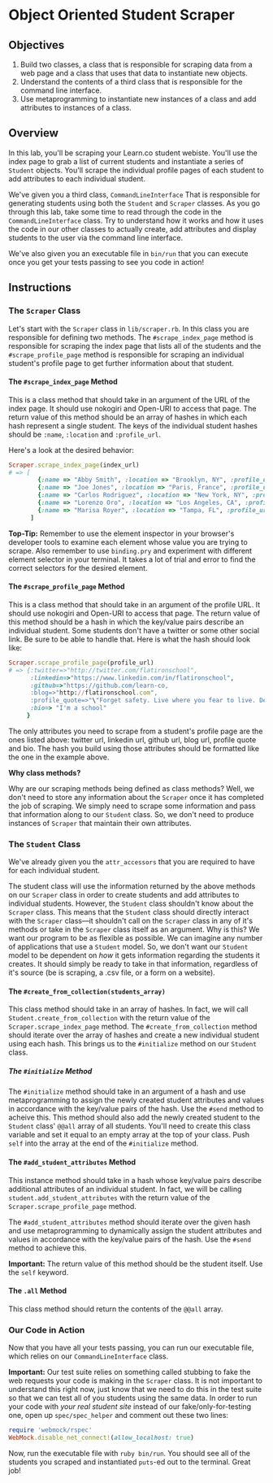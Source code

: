# Object Oriented Student Scraper

## Objectives

1. Build two classes, a class that is responsible for scraping data from a web page and a class that uses that data to instantiate new objects. 
3. Understand the contents of a third class that is responsible for the command line interface.
2. Use metaprogramming to instantiate new instances of a class and add attributes to instances of a class. 

## Overview

In this lab, you'll be scraping your Learn.co student webiste. You'll use the index page to grab a list of current students and instantiate a series of `Student` objects. You'll scrape the individual profile pages of each student to add attributes to each individual student. 

We've given you a third class, `CommandLineInterface` That is responsible for generating students using both the `Student` and `Scraper` classes. As you go through this lab, take some time to read through the code in the `CommandLineInterface` class. Try to understand how it works and how it uses the code in our other classes to actually create, add attributes and display students to the user via the command line interface. 

We've also given you an executable file in `bin/run` that you can execute once you get your tests passing to see you code in action!

## Instructions

### The `Scraper` Class

Let's start with the `Scraper` class in `lib/scraper.rb`. In this class you are responsible for defining two methods. The `#scrape_index_page` method is responsible for scraping the index page that lists all of the students and the `#scrape_profile_page` method is responsible for scraping an individual student's profile page to get further information about that student. 

#### The `#scrape_index_page` Method

This is a class method that should take in an argument of the URL of the index page. It should use nokogiri and Open-URI to access that page. The return value of this method should be an array of hashes in which each hash represent a single student. The keys of the individual student hashes should be `:name`, `:location` and `:profile_url`. 

Here's a look at the desired behavior:

```ruby
Scraper.scrape_index_page(index_url)
# => [
        {:name => "Abby Smith", :location => "Brooklyn, NY", :profile_url => "http://students.learn.co/students/abby-smith.html"},
        {:name => "Joe Jones", :location => "Paris, France", :profile_url => "http://students.learn.co/students/joe-jonas.html"},
        {:name => "Carlos Rodriguez", :location => "New York, NY", :profile_url => "http://students.learn.co/students/carlos-rodriguez.html"},
        {:name => "Lorenzo Oro", :location => "Los Angeles, CA", :profile_url => "http://students.learn.co/students/lorenzo-oro.html"},
        {:name => "Marisa Royer", :location => "Tampa, FL", :profile_url => "http://students.learn.co/students/marisa-royer.html"} 
      ]
```

**Top-Tip:** Remember to use the element inspector in your browser's developer tools to examine each element whose value you are trying to scrape. Also remember to use `binding.pry` and experiment with different element selector in your terminal. It takes a lot of trial and error to find the correct selectors for the desired element.

#### The `#scrape_profile_page` Method

This is a class method that should take in an argument of the profile URL. It should use nokogiri and Open-URI to access that page. The return value of this method should be a hash in which the key/value pairs describe an individual student. Some students don't have a twitter or some other social link. Be sure to be able to handle that. Here is what the hash should look like:

```ruby
Scraper.scrape_profile_page(profile_url)
# => {:twitter=>"http://twitter.com/flatironschool",
      :linkedin=>"https://www.linkedin.com/in/flatironschool",
      :github=>"https://github.com/learn-co,
      :blog=>"http://flatironschool.com",
      :profile_quote=>"\"Forget safety. Live where you fear to live. Destroy your reputation. Be notorious.\" - Rumi",
      :bio=> "I'm a school"
     } 
```

The only attributes you need to scrape from a student's profile page are the ones listed above: twitter url, linkedin url, github url, blog url, profile quote and bio. The hash you build using those attributes should be formatted like the one in the example above. 

**Why class methods?** 

Why are our scraping methods being defined as class methods? Well, we don't need to store any information about the `Scraper` once it has completed the job of scraping. We simply need to scrape some information and pass that information along to our `Student` class. So, we don't need to produce instances of `Scraper` that maintain their own attributes. 

### The `Student` Class

We've already given you the `attr_accessors` that you are required to have for each individual student. 

The student class will use the information returned by the above methods on our `Scraper` class in order to create students and add attributes to individual students. However, the `Student` class shouldn't know about the `Scraper` class. This means that the `Student` class should directly interact with the `Scraper` class––it shouldn't call on the `Scraper` class in any of it's methods or take in the `Scraper` class itself as an argument. Why is this? We want our program to be as flexible as possible. We can imagine any number of applications that use a `Student` model. So, we don't want our `Student` model to be dependent on *how* it gets information regarding the students it creates. It should simply be ready to take in that information, regardless of it's source (be is scraping, a .csv file, or a form on a website). 

#### The `#create_from_collection(students_array)`

This class method should take in an array of hashes. In fact, we will call `Student.create_from_collection` with the return value of the `Scraper.scrape_index_page` method. The `#create_from_collection` method should iterate over the array of hashes and create a new individual student using each hash. This brings us to the `#initialize` method on our `Student` class. 

##### The `#initialize` Method

The `#initialize` method should take in an argument of a hash and use metaprogramming to assign the newly created student attributes and values in accordance with the key/value pairs of the hash. Use the `#send` method to acheive this. This method should also add the newly created student to the `Student` class' `@@all` array of all students. You'll need to create this class variable and set it equal to an empty array at the top of your class. Push `self` into the array at the end of the `#initialize` method. 

#### The `#add_student_attributes` Method 

This instance method should take in a hash whose key/value pairs describe additional attributes of an individual student. In fact, we will be calling `student.add_student_attributes` with the return value of the `Scraper.scrape_profile_page` method. 

The `#add_student_attributes` method should iterate over the given hash and use metaprogramming to dynamically assign the student attributes and values in accordance with the key/value pairs of the hash. Use the `#send` method to achieve this. 

**Important:** The return value of this method should be the student itself. Use the `self` keyword. 

#### The `.all` Method

This class method should return the contents of the `@@all` array. 

### Our Code in Action

Now that you have all your tests passing, you can run our executable file, which relies on our `CommandLineInterface` class. 

**Important:** Our test suite relies on something called stubbing to fake the web requests your code is making in the `Scraper` class. It is not important to understand this right now, just know that we need to do this in the test suite so that we can test all of you students using the same data. In order to run your code with *your real student site* instead of our fake/only-for-testing one, open up `spec/spec_helper` and comment out these two lines:

```ruby
require 'webmock/rspec'  
WebMock.disable_net_connect!(allow_localhost: true) 
```

Now, run the executable file with `ruby bin/run`. You should see all of the students you scraped and instantiated `puts`-ed out to the terminal. Great job!
